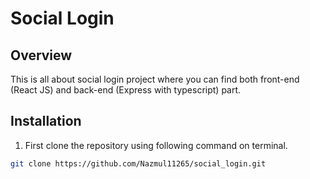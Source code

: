 # Social Login
## Overview
This is all about social login project where you can find both front-end (React JS) and back-end (Express with typescript) part.
## Installation
1. First clone the repository using following command on terminal.
```bash
git clone https://github.com/Nazmul11265/social_login.git
```